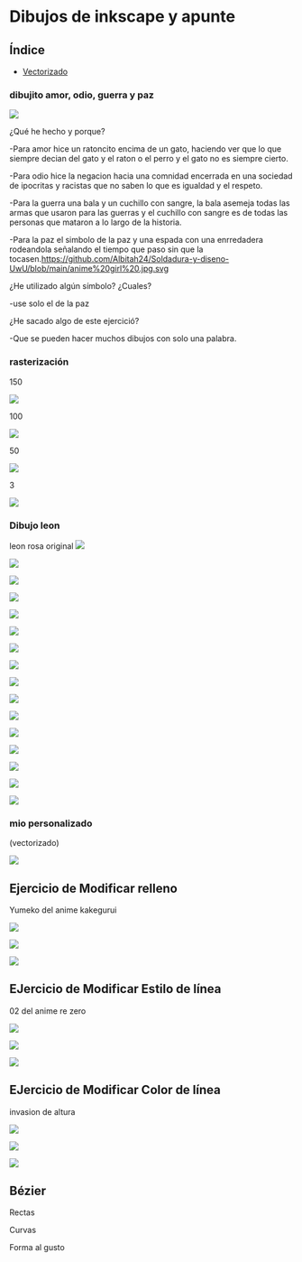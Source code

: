 # Dibujos de inkscape y apunte

## Índice 

- [Vectorizado](#dibujo-leon)

### dibujito amor, odio, guerra y paz

![](https://github.com/Albitah24/Soldadura-y-diseno-UwU/blob/main/Captura%20de%20pantalla%20de%202021-03-24%2010-53-41.png)


¿Qué he hecho y porque? 

-Para amor hice un ratoncito encima de un gato, haciendo ver que lo que siempre decian del gato y el raton o el perro y el gato no es siempre cierto.

-Para odio hice la negacion hacia una comnidad encerrada en una sociedad de ipocritas y racistas que no saben lo que es igualdad y el respeto.

-Para la guerra una bala y un cuchillo con sangre, la bala asemeja todas las armas que usaron para las guerras y el cuchillo con sangre es de todas las personas que mataron a lo largo de la historia.

-Para la paz el simbolo de la paz y una espada con una enrredadera rodeandola señalando el tiempo que paso sin que la tocasen.https://github.com/Albitah24/Soldadura-y-diseno-UwU/blob/main/anime%20girl%20.jpg.svg

¿He utilizado algún símbolo? ¿Cuales?

-use solo el de la paz

¿He sacado algo de este ejercició?

-Que se pueden hacer muchos dibujos con solo una palabra.


### rasterización

150

![](https://github.com/Albitah24/Soldadura-y-diseno-UwU/blob/main/dibujo150.svg.png)


100

![](https://github.com/Albitah24/Soldadura-y-diseno-UwU/blob/main/dibujo.svg)

50

![](https://github.com/Albitah24/Soldadura-y-diseno-UwU/blob/main/dibujo50.svg.png)

3

![](https://github.com/Albitah24/Soldadura-y-diseno-UwU/blob/main/dibujo.svg.png)


### Dibujo leon 

leon rosa original
![](https://github.com/Albitah24/Soldadura-y-diseno-UwU/blob/main/0468ba4c-65e8-436e-a267-f76147971ea0.jpg)

![](https://github.com/Albitah24/Soldadura-y-diseno-UwU/blob/main/leonxitu.jpg.svg)


![](https://github.com/Albitah24/Soldadura-y-diseno-UwU/blob/main/leonxitu2.jpg.svg)


![](https://github.com/Albitah24/Soldadura-y-diseno-UwU/blob/main/leonxitu3.jpg.svg)


![](https://github.com/Albitah24/Soldadura-y-diseno-UwU/blob/main/leonxitu4.jpg.svg)


![](https://github.com/Albitah24/Soldadura-y-diseno-UwU/blob/main/leonxitu5.jpg.svg)


![](https://github.com/Albitah24/Soldadura-y-diseno-UwU/blob/main/leonxitu6.jpg.svg)


![](https://github.com/Albitah24/Soldadura-y-diseno-UwU/blob/main/Captura%20de%20pantalla%20de%202021-03-25%2009-39-39.png)


![](https://github.com/Albitah24/Soldadura-y-diseno-UwU/blob/main/leon%20trazo%200.2.png)


![](https://github.com/Albitah24/Soldadura-y-diseno-UwU/blob/main/leon%20trazo%200.2.jpg.svg)


![](https://github.com/Albitah24/Soldadura-y-diseno-UwU/blob/main/leon%20trazo%200.1.png)


![](https://github.com/Albitah24/Soldadura-y-diseno-UwU/blob/main/leon%20trazo%200.1.svg)


![](https://github.com/Albitah24/Soldadura-y-diseno-UwU/blob/main/leon%20trazo%200.3..png)

![](https://github.com/Albitah24/Soldadura-y-diseno-UwU/blob/main/leon%20trazo%200.3.svg)


![](https://github.com/Albitah24/Soldadura-y-diseno-UwU/blob/main/leon%20trazo%200.4.png)

![](https://github.com/Albitah24/Soldadura-y-diseno-UwU/blob/main/leon%20trazo%200.4.svg)


### mio personalizado

(vectorizado)

![](https://github.com/Albitah24/Soldadura-y-diseno-UwU/blob/main/anime%20girl%20.jpg.svg)

## Ejercicio de Modificar relleno

Yumeko del anime kakegurui

![](https://github.com/Albitah24/Soldadura-y-diseno-UwU/blob/main/yumeko.jpg)

![](https://github.com/Albitah24/Soldadura-y-diseno-UwU/blob/main/yumeko%20relleno%20.jpg.svg)

![](https://github.com/Albitah24/Soldadura-y-diseno-UwU/blob/main/yumeko%20relleno0.2.png)

## EJercicio de Modificar Estilo de línea
02 del anime re zero

![](https://github.com/Albitah24/Soldadura-y-diseno-UwU/blob/main/02WAIFU.jpg)

![](https://github.com/Albitah24/Soldadura-y-diseno-UwU/blob/main/02WAIFU%20lineas%20modificas.jpg.svg)

![](https://github.com/Albitah24/Soldadura-y-diseno-UwU/blob/main/02WAIFU%20lineas%20.png)

## EJercicio de Modificar Color de línea
invasion de altura

![](https://www.ismorbo.com/wp-content/uploads/2020/11/highrise2.jpeg) 

![](https://github.com/Albitah24/Soldadura-y-diseno-UwU/blob/main/yandere%20UwUhttps://www.ismorbo.com/wp-content/uploads/2020/11/highrise2.jpeg%20lineas.jpg.svg)

![](https://github.com/Albitah24/Soldadura-y-diseno-UwU/blob/main/yandere%20UwU%20lineas.png)

## Bézier
Rectas

Curvas

Forma al gusto
